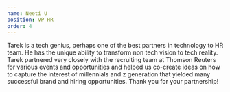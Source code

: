 ```yaml
---
name: Neeti U 
position: VP HR
order: 4 
---
```


Tarek is a tech genius, perhaps one of the best partners in technology to HR team. He has the unique ability to transform non tech vision to tech reality. Tarek partnered very closely with the recruiting team at Thomson Reuters for various events and opportunities and helped us co-create ideas on how to capture the interest of millennials and z generation that yielded many successful brand and hiring opportunities. Thank you for your partnership!